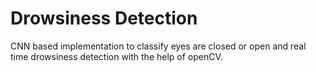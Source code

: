 # Drowsiness Detection
CNN based implementation to classify eyes are closed or open and real time drowsiness detection with the help of openCV.
